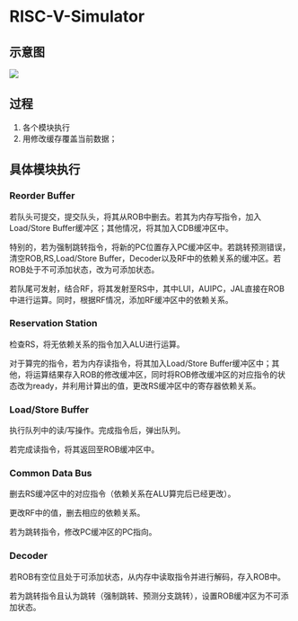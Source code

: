 # RISC-V-Simulator
## 示意图
![](https://notes.sjtu.edu.cn/uploads/upload_5cde8b01a7c843eab0fd564cd3da660b.jpg)

## 过程
1. 各个模块执行
2. 用修改缓存覆盖当前数据；

## 具体模块执行
### Reorder Buffer
若队头可提交，提交队头，将其从ROB中删去。若其为内存写指令，加入Load/Store Buffer缓冲区；其他情况，将其加入CDB缓冲区中。

特别的，若为强制跳转指令，将新的PC位置存入PC缓冲区中。若跳转预测错误，清空ROB,RS,Load/Store Buffer，Decoder以及RF中的依赖关系的缓冲区。若ROB处于不可添加状态，改为可添加状态。

若队尾可发射，结合RF，将其发射至RS中，其中LUI，AUIPC，JAL直接在ROB中进行运算。同时，根据RF情况，添加RF缓冲区中的依赖关系。

### Reservation Station
检查RS，将无依赖关系的指令加入ALU进行运算。

对于算完的指令，若为内存读指令，将其加入Load/Store Buffer缓冲区中；其他，将运算结果存入ROB的修改缓冲区，同时将ROB修改缓冲区的对应指令的状态改为ready，并利用计算出的值，更改RS缓冲区中的寄存器依赖关系。

### Load/Store Buffer
执行队列中的读/写操作。完成指令后，弹出队列。

若完成读指令，将其返回至ROB缓冲区中。

### Common Data Bus
删去RS缓冲区中的对应指令（依赖关系在ALU算完后已经更改）。

更改RF中的值，删去相应的依赖关系。

若为跳转指令，修改PC缓冲区的PC指向。

### Decoder
若ROB有空位且处于可添加状态，从内存中读取指令并进行解码，存入ROB中。

若为跳转指令且认为跳转（强制跳转、预测分支跳转），设置ROB缓冲区为不可添加状态。

